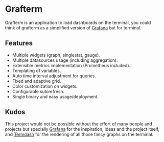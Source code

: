 # Grafterm

Grafterm is an application to load dashboards on the terminal, you could think of grafterm as a simplified version of [Grafana] but for terminal.

## Features

- Multiple widgets (graph, singlestat, gauge).
- Multiple datasources usage (including aggregation).
- Extensible metrics implementation (Prometheus included).
- Templating of variables.
- Auto time interval adjustment for queries.
- Fixed and adaptive grid.
- Color customization on widgets.
- Configurable sutorefresh.
- Single binary and easy usage/deployment.

## Kudos

This project would not be possible without the effort of many people and projects but specially [Grafana] for the inspiration, ideas and the project itself, and [Termdash] for the rendering of all those fancy graphs on the terminal.

[grafana]: https://grafana.com/
[termdash]: https://github.com/mum4k/termdash
